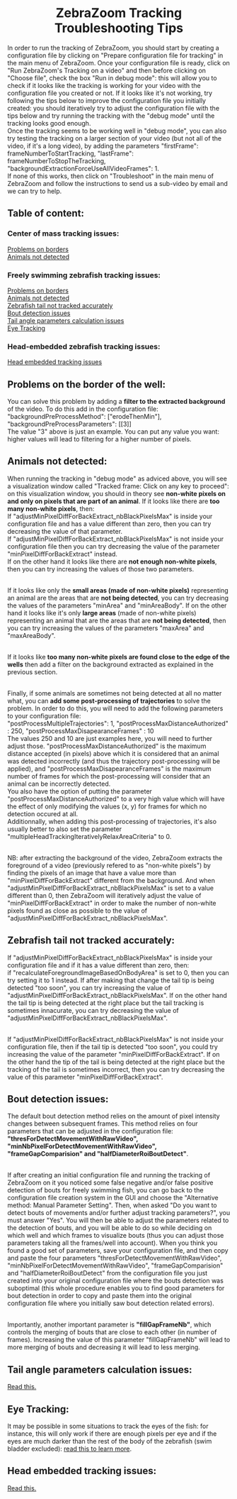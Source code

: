 <H1 CLASS="western" style="text-align:center;">ZebraZoom Tracking Troubleshooting Tips</H1>

In order to run the tracking of ZebraZoom, you should start by creating a configuration file by clicking on "Prepare configuration file for tracking" in the main menu of ZebraZoom. Once your configuration file is ready, click on "Run ZebraZoom's Tracking on a video" and then before clicking on "Choose file", check the box "Run in debug mode": this will allow you to check if it looks like the tracking is working for your video with the configuration file you created or not. If it looks like it's not working, try following the tips below to improve the configuration file you initially created: you should iteratively try to adjust the configuration file with the tips below and try running the tracking with the "debug mode" until the tracking looks good enough.<br/>
Once the tracking seems to be working well in "debug mode", you can also try testing the tracking on a larger section of your video (but not all of the video, if it's a long video), by adding the parameters "firstFrame": frameNumberToStartTracking, "lastFrame": frameNumberToStopTheTracking, "backgroundExtractionForceUseAllVideoFrames": 1.<br/>
If none of this works, then click on "Troubleshoot" in the main menu of ZebraZoom and follow the instructions to send us a sub-video by email and we can try to help.<br/>

<a name="tableofcontent"/>

<H2 CLASS="western">Table of content:</H2>

<H3 CLASS="western">Center of mass tracking issues:</H3>

[Problems on borders](#problemOnBorders)<br/>
[Animals not detected](#animalsNotDetected)<br/>

<H3 CLASS="western">Freely swimming zebrafish tracking issues:</H3>

[Problems on borders](#problemOnBorders)<br/>
[Animals not detected](#animalsNotDetected)<br/>
[Zebrafish tail not tracked accurately](#zebrafishTailNotDetected)<br/>
[Bout detection issues](#boutDetectionIssues)<br/>
[Tail angle parameters calculation issues](#tailAngleParametersCalculationIssues)<br/>
[Eye Tracking](#eyeTracking)<br/>

<H3 CLASS="western">Head-embedded zebrafish tracking issues:</H3>

[Head embedded tracking issues](#headEmbedded)<br/>

<a name="problemOnBorders"/>
<H2 CLASS="western">Problems on the border of the well:</H2>
You can solve this problem by adding a <b>filter to the extracted background</b> of the video. To do this add in the configuration file:<br/>
"backgroundPreProcessMethod": ["erodeThenMin"], "backgroundPreProcessParameters": [[3]]<br/>
The value "3" above is just an example. You can put any value you want: higher values will lead to filtering for a higher number of pixels.<br/>

<a name="animalsNotDetected"/>
<H2 CLASS="western">Animals not detected:</H2>

When running the tracking in "debug mode" as adviced above, you will see a visualization window called "Tracked frame: Click on any key to proceed": on this visualization window, you should in theory see <b>non-white pixels on and only on pixels that are part of an animal</b>. If it looks like there are <b>too many non-white pixels</b>, then:<br/>
If "adjustMinPixelDiffForBackExtract_nbBlackPixelsMax" is inside your configuration file and has a value different than zero, then you can try decreasing the value of that parameter.<br/>
If "adjustMinPixelDiffForBackExtract_nbBlackPixelsMax" is not inside your configuration file then you can try decreasing the value of the parameter "minPixelDiffForBackExtract" instead.<br/>
If on the other hand it looks like there are <b>not enough non-white pixels</b>, then you can try increasing the values of those two parameters.<br/><br/>

If it looks like only the <b>small areas (made of non-white pixels)</b> representing an animal are the areas that are <b>not being detected</b>, you can try decreasing the values of the parameters "minArea" and "minAreaBody". If on the other hand it looks like it's only <b>large areas</b> (made of non-white pixels) representing an animal that are the areas that are <b>not being detected</b>, then you can try increasing the values of the parameters "maxArea" and "maxAreaBody".<br/><br/>

If it looks like <b>too many non-white pixels are found close to the edge of the wells</b> then add a filter on the background extracted as explained in the previous section.<br/><br/>

Finally, if some animals are sometimes not being detected at all no matter what, you can <b>add some post-processing of trajectories</b> to solve the problem. In order to do this, you will need to add the following parameters to your configuration file:<br/>
"postProcessMultipleTrajectories": 1, "postProcessMaxDistanceAuthorized" : 250, "postProcessMaxDisapearanceFrames" : 10<br/>
The values 250 and 10 are just examples here, you will need to further adjust those. "postProcessMaxDistanceAuthorized" is the maximum distance accepted (in pixels) above which it is considered that an animal was detected incorrectly (and thus the trajectory post-processing will be applied), and "postProcessMaxDisapearanceFrames" is the maximum number of frames for which the post-processing will consider that an animal can be incorrectly detected.<br/>
You also have the option of putting the parameter "postProcessMaxDistanceAuthorized" to a very high value which will have the effect of only modifying the values (x, y) for frames for which no detection occured at all.<br/>
Additionnally, when adding this post-processing of trajectories, it's also usually better to also set the parameter "multipleHeadTrackingIterativelyRelaxAreaCriteria" to 0.<br/><br/>

NB: after extracting the background of the video, ZebraZoom extracts the foreground of a video (previously refered to as "non-white pixels") by finding the pixels of an image that have a value more than "minPixelDiffForBackExtract" different from the background. And when "adjustMinPixelDiffForBackExtract_nbBlackPixelsMax" is set to a value different than 0, then ZebraZoom will iteratively adjust the value of "minPixelDiffForBackExtract" in order to make the number of non-white pixels found as close as possible to the value of "adjustMinPixelDiffForBackExtract_nbBlackPixelsMax".<br/>

<a name="zebrafishTailNotDetected"/>

<H2 CLASS="western">Zebrafish tail not tracked accurately:</H2>
If "adjustMinPixelDiffForBackExtract_nbBlackPixelsMax" is inside your configuration file and if it has a value different than zero, then:<br/>
if "recalculateForegroundImageBasedOnBodyArea" is set to 0, then you can try setting it to 1 instead. If after making that change the tail tip is being detected "too soon", you can try increasing the value of "adjustMinPixelDiffForBackExtract_nbBlackPixelsMax". If on the other hand the tail tip is being detected at the right place but the tail tracking is sometimes innacurate, you can try decreasing the value of "adjustMinPixelDiffForBackExtract_nbBlackPixelsMax".<br/><br/>

If "adjustMinPixelDiffForBackExtract_nbBlackPixelsMax" is not inside your configuration file, then if the tail tip is detected "too soon", you could try increasing the value of the parameter "minPixelDiffForBackExtract". If on the other hand the tip of the tail is being detected at the right place but the tracking of the tail is sometimes incorrect, then you can try decreasing the value of this parameter "minPixelDiffForBackExtract".<br/>


<a name="boutDetectionIssues"/>
<H2 CLASS="western">Bout detection issues:</H2>

The default bout detection method relies on the amount of pixel intensity changes between subsequent frames. This method relies on four parameters that can be adjusted in the configuration file: <b>"thresForDetectMovementWithRawVideo", "minNbPixelForDetectMovementWithRawVideo", "frameGapComparision" and "halfDiameterRoiBoutDetect"</b>.<br/><br/>

If after creating an initial configuration file and running the tracking of ZebraZoom on it you noticed some false negative and/or false positive detection of bouts for freely swimming fish, you can go back to the configuration file creation system in the GUI and choose the "Alternative method: Manual Parameter Setting". Then, when asked "Do you want to detect bouts of movements and/or further adjust tracking parameters?", you must answer "Yes". You will then be able to adjust the parameters related to the detection of bouts, and you will be able to do so while deciding on which well and which frames to visualize bouts (thus you can adjust those parameters taking all the frames/well into account). When you think you found a good set of parameters, save your configuration file, and then copy and paste the four parameters "thresForDetectMovementWithRawVideo", "minNbPixelForDetectMovementWithRawVideo", "frameGapComparision" and "halfDiameterRoiBoutDetect" from the configuration file you just created into your original configuration file where the bouts detection was suboptimal (this whole procedure enables you to find good parameters for bout detection in order to copy and paste them into the original configuration file where you initially saw bout detection related errors).<br/><br/>

Importantly, another important parameter is <b>"fillGapFrameNb"</b>, which controls the merging of bouts that are close to each other (in number of frames). Increasing the value of this parameter "fillGapFrameNb" will lead to more merging of bouts and decreasing it will lead to less merging.<br/>

<a name="tailAngleParametersCalculationIssues"/>
<H2 CLASS="western">Tail angle parameters calculation issues:</H2>
<a href="https://github.com/oliviermirat/ZebraZoom#hyperparametersTailAngleSmoothBoutsAndBendsDetect" target="_blank">Read this.</a>


<a name="eyeTracking"/>
<H2 CLASS="western">Eye Tracking:</H2>
It may be possible in some situations to track the eyes of the fish: for instance, this will only work if there are enough pixels per eye and if the eyes are much darker than the rest of the body of the zebrafish (swim bladder excluded): <a href="https://github.com/oliviermirat/ZebraZoom#eyesTracking" target="_blank">read this to learn more</a>.


<a name="headEmbedded"/>
<H2 CLASS="western">Head embedded tracking issues:</H2>
<a href="https://github.com/oliviermirat/ZebraZoom#extremeHeadEmbeddedTailTracking" target="_blank">Read this.</a>

